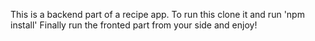 This is  a backend part of a recipe app.
To run this clone it and run 'npm install'
Finally run the fronted part from your side and enjoy!